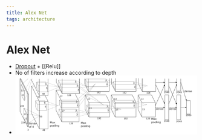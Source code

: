 ```yaml
---
title: Alex Net
tags: architecture
---
```


# Alex Net
- [Dropout](Dropout.md) + [[Relu]]
- No of filters increase according to depth
- ![im](assets/Pasted%20Image%2020220306120121.png)


































































